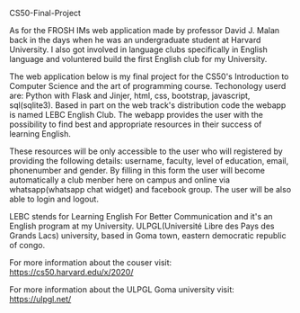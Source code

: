CS50-Final-Project

As for the FROSH IMs web application made by professor David J. Malan back in the days when he was an undergraduate student at Harvard University.
I also got involved in language clubs specifically in English language  and voluntered build the first English club for my University.

The web application below is my final project for the CS50's Introduction to Computer Science and the art of programming course.
Techonology userd are: Python with Flask and Jinjer, html, css, bootstrap, javascript, sql(sqlite3).
Based in part on the web track's distribution code the webapp is named LEBC English Club.
The webapp provides the user with the possibility to find best and appropriate resources in their success of learning English.

These resources will be only accessible to the user who will registered by providing the following details:
username, faculty, level of education, email, phonenumber and gender. By filling in this form the user will become automatically
a club menber here on campus and online via whatsapp(whatsapp chat widget) and facebook group.
The user will be also able to login and logout.

LEBC stends for Learning English For Better Communication and it's an English program at my University.
ULPGL(Université Libre des Pays des Grands Lacs) university, based in Goma town, eastern democratic republic of congo.

For more information about the couser visit: https://cs50.harvard.edu/x/2020/

For more information about the ULPGL Goma university  visit: https://ulpgl.net/
